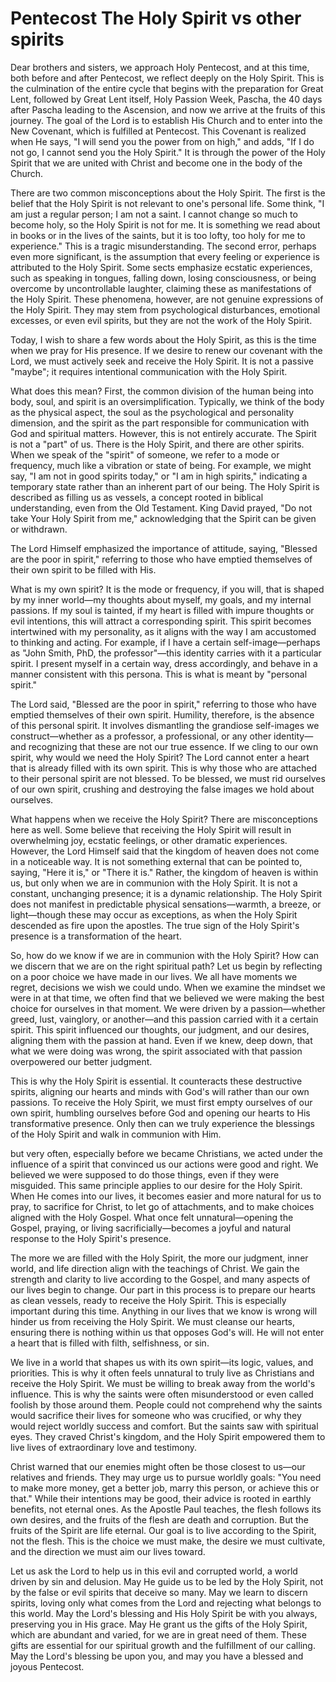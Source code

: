 # Pentecost The Holy Spirit vs other spirits

Dear brothers and sisters, we approach Holy Pentecost, and at this time, both before and after Pentecost, we reflect deeply on the Holy Spirit. This is the culmination of the entire cycle that begins with the preparation for Great Lent, followed by Great Lent itself, Holy Passion Week, Pascha, the 40 days after Pascha leading to the Ascension, and now we arrive at the fruits of this journey. The goal of the Lord is to establish His Church and to enter into the New Covenant, which is fulfilled at Pentecost. This Covenant is realized when He says, "I will send you the power from on high," and adds, "If I do not go, I cannot send you the Holy Spirit." It is through the power of the Holy Spirit that we are united with Christ and become one in the body of the Church.

There are two common misconceptions about the Holy Spirit. The first is the belief that the Holy Spirit is not relevant to one's personal life. Some think, "I am just a regular person; I am not a saint. I cannot change so much to become holy, so the Holy Spirit is not for me. It is something we read about in books or in the lives of the saints, but it is too lofty, too holy for me to experience." This is a tragic misunderstanding. The second error, perhaps even more significant, is the assumption that every feeling or experience is attributed to the Holy Spirit. Some sects emphasize ecstatic experiences, such as speaking in tongues, falling down, losing consciousness, or being overcome by uncontrollable laughter, claiming these as manifestations of the Holy Spirit. These phenomena, however, are not genuine expressions of the Holy Spirit. They may stem from psychological disturbances, emotional excesses, or even evil spirits, but they are not the work of the Holy Spirit.

Today, I wish to share a few words about the Holy Spirit, as this is the time when we pray for His presence. If we desire to renew our covenant with the Lord, we must actively seek and receive the Holy Spirit. It is not a passive "maybe"; it requires intentional communication with the Holy Spirit. 

What does this mean? First, the common division of the human being into body, soul, and spirit is an oversimplification. Typically, we think of the body as the physical aspect, the soul as the psychological and personality dimension, and the spirit as the part responsible for communication with God and spiritual matters. However, this is not entirely accurate. The Spirit is not a "part" of us. There is the Holy Spirit, and there are other spirits. When we speak of the "spirit" of someone, we refer to a mode or frequency, much like a vibration or state of being. For example, we might say, "I am not in good spirits today," or "I am in high spirits," indicating a temporary state rather than an inherent part of our being. The Holy Spirit is described as filling us as vessels, a concept rooted in biblical understanding, even from the Old Testament. King David prayed, "Do not take Your Holy Spirit from me," acknowledging that the Spirit can be given or withdrawn.

The Lord Himself emphasized the importance of attitude, saying, "Blessed are the poor in spirit," referring to those who have emptied themselves of their own spirit to be filled with His.

What is my own spirit? It is the mode or frequency, if you will, that is shaped by my inner world—my thoughts about myself, my goals, and my internal passions. If my soul is tainted, if my heart is filled with impure thoughts or evil intentions, this will attract a corresponding spirit. This spirit becomes intertwined with my personality, as it aligns with the way I am accustomed to thinking and acting. For example, if I have a certain self-image—perhaps as "John Smith, PhD, the professor"—this identity carries with it a particular spirit. I present myself in a certain way, dress accordingly, and behave in a manner consistent with this persona. This is what is meant by "personal spirit."

The Lord said, "Blessed are the poor in spirit," referring to those who have emptied themselves of their own spirit. Humility, therefore, is the absence of this personal spirit. It involves dismantling the grandiose self-images we construct—whether as a professor, a professional, or any other identity—and recognizing that these are not our true essence. If we cling to our own spirit, why would we need the Holy Spirit? The Lord cannot enter a heart that is already filled with its own spirit. This is why those who are attached to their personal spirit are not blessed. To be blessed, we must rid ourselves of our own spirit, crushing and destroying the false images we hold about ourselves.

What happens when we receive the Holy Spirit? There are misconceptions here as well. Some believe that receiving the Holy Spirit will result in overwhelming joy, ecstatic feelings, or other dramatic experiences. However, the Lord Himself said that the kingdom of heaven does not come in a noticeable way. It is not something external that can be pointed to, saying, "Here it is," or "There it is." Rather, the kingdom of heaven is within us, but only when we are in communion with the Holy Spirit. It is not a constant, unchanging presence; it is a dynamic relationship. The Holy Spirit does not manifest in predictable physical sensations—warmth, a breeze, or light—though these may occur as exceptions, as when the Holy Spirit descended as fire upon the apostles. The true sign of the Holy Spirit's presence is a transformation of the heart.

So, how do we know if we are in communion with the Holy Spirit? How can we discern that we are on the right spiritual path? Let us begin by reflecting on a poor choice we have made in our lives. We all have moments we regret, decisions we wish we could undo. When we examine the mindset we were in at that time, we often find that we believed we were making the best choice for ourselves in that moment. We were driven by a passion—whether greed, lust, vainglory, or another—and this passion carried with it a certain spirit. This spirit influenced our thoughts, our judgment, and our desires, aligning them with the passion at hand. Even if we knew, deep down, that what we were doing was wrong, the spirit associated with that passion overpowered our better judgment. 

This is why the Holy Spirit is essential. It counteracts these destructive spirits, aligning our hearts and minds with God's will rather than our own passions. To receive the Holy Spirit, we must first empty ourselves of our own spirit, humbling ourselves before God and opening our hearts to His transformative presence. Only then can we truly experience the blessings of the Holy Spirit and walk in communion with Him.

but very often, especially before we became Christians, we acted under the influence of a spirit that convinced us our actions were good and right. We believed we were supposed to do those things, even if they were misguided. This same principle applies to our desire for the Holy Spirit. When He comes into our lives, it becomes easier and more natural for us to pray, to sacrifice for Christ, to let go of attachments, and to make choices aligned with the Holy Gospel. What once felt unnatural—opening the Gospel, praying, or living sacrificially—becomes a joyful and natural response to the Holy Spirit's presence.

The more we are filled with the Holy Spirit, the more our judgment, inner world, and life direction align with the teachings of Christ. We gain the strength and clarity to live according to the Gospel, and many aspects of our lives begin to change. Our part in this process is to prepare our hearts as clean vessels, ready to receive the Holy Spirit. This is especially important during this time. Anything in our lives that we know is wrong will hinder us from receiving the Holy Spirit. We must cleanse our hearts, ensuring there is nothing within us that opposes God's will. He will not enter a heart that is filled with filth, selfishness, or sin.

We live in a world that shapes us with its own spirit—its logic, values, and priorities. This is why it often feels unnatural to truly live as Christians and receive the Holy Spirit. We must be willing to break away from the world's influence. This is why the saints were often misunderstood or even called foolish by those around them. People could not comprehend why the saints would sacrifice their lives for someone who was crucified, or why they would reject worldly success and comfort. But the saints saw with spiritual eyes. They craved Christ's kingdom, and the Holy Spirit empowered them to live lives of extraordinary love and testimony.

Christ warned that our enemies might often be those closest to us—our relatives and friends. They may urge us to pursue worldly goals: "You need to make more money, get a better job, marry this person, or achieve this or that." While their intentions may be good, their advice is rooted in earthly benefits, not eternal ones. As the Apostle Paul teaches, the flesh follows its own desires, and the fruits of the flesh are death and corruption. But the fruits of the Spirit are life eternal. Our goal is to live according to the Spirit, not the flesh. This is the choice we must make, the desire we must cultivate, and the direction we must aim our lives toward.

Let us ask the Lord to help us in this evil and corrupted world, a world driven by sin and delusion. May He guide us to be led by the Holy Spirit, not by the false or evil spirits that deceive so many. May we learn to discern spirits, loving only what comes from the Lord and rejecting what belongs to this world. May the Lord's blessing and His Holy Spirit be with you always, preserving you in His grace. May He grant us the gifts of the Holy Spirit, which are abundant and varied, for we are in great need of them. These gifts are essential for our spiritual growth and the fulfillment of our calling. May the Lord's blessing be upon you, and may you have a blessed and joyous Pentecost.

